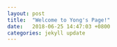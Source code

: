 ```yaml
---
layout: post
title:  "Welcome to Yong's Page!"
date:   2018-06-25 14:47:03 +0800
categories: jekyll update
---
```

